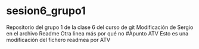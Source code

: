 # sesion6_grupo1
Repositorio del grupo 1 de la clase 6 del curso de git
Modificación de Sergio en el archivo Readme
Otra linea más por qué no
#Apunto ATV
Esto es una modificación del fichero readmea por ATV